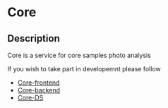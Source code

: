 # Core

## Description 

Core is a service for core samples photo analysis


If you wish to take part in developemnt please follow

* [Core-frontend](https://github.com/DreamTeamInc/Core-frontend)
* [Core-backend](https://github.com/DreamTeamInc/Core-backend)
* [Core-DS](https://github.com/DreamTeamInc/Core-DS)
